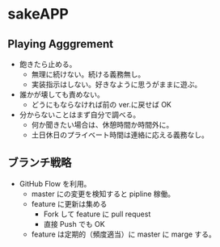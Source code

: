 # sakeAPP

## Playing Agggrement

- 飽きたら止める。
  - 無理に続けない。続ける義務無し。
  - 実装指示はしない。好きなように思うがままに遊ぶ。
- 誰かが壊しても責めない。
  - どうにもならなければ前の ver.に戻せば OK
- 分からないことはまず自分で調べる。
  - 何か聞きたい場合は、休憩時間か時間外に。
  - 土日休日のプライベート時間は連絡に応える義務なし。

## ブランチ戦略

- GitHub Flow を利用。
  - master にの変更を検知すると pipline 稼働。
  - feature に更新は集める
    - Fork して feature に pull request
    - 直接 Push でも OK
  - feature は定期的（頻度適当）に master に marge する。

